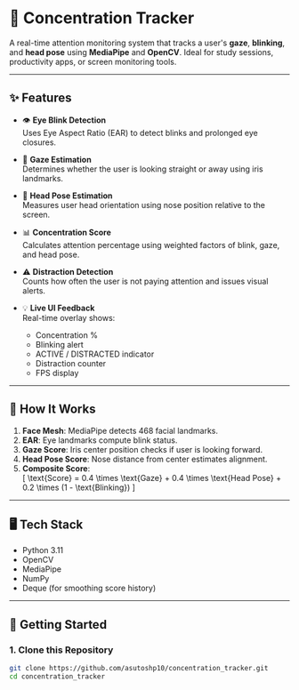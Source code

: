 # 🎯 Concentration Tracker

A real-time attention monitoring system that tracks a user's **gaze**, **blinking**, and **head pose** using **MediaPipe** and **OpenCV**. Ideal for study sessions, productivity apps, or screen monitoring tools.

---

## ✨ Features

- 👁️ **Eye Blink Detection**  
  Uses Eye Aspect Ratio (EAR) to detect blinks and prolonged eye closures.

- 👀 **Gaze Estimation**  
  Determines whether the user is looking straight or away using iris landmarks.

- 🧠 **Head Pose Estimation**  
  Measures user head orientation using nose position relative to the screen.

- 📊 **Concentration Score**  
  Calculates attention percentage using weighted factors of blink, gaze, and head pose.

- ⚠️ **Distraction Detection**  
  Counts how often the user is not paying attention and issues visual alerts.

- 💡 **Live UI Feedback**  
  Real-time overlay shows:
  - Concentration %
  - Blinking alert
  - ACTIVE / DISTRACTED indicator
  - Distraction counter
  - FPS display

---

## 🧪 How It Works

1. **Face Mesh**: MediaPipe detects 468 facial landmarks.
2. **EAR**: Eye landmarks compute blink status.
3. **Gaze Score**: Iris center position checks if user is looking forward.
4. **Head Pose Score**: Nose distance from center estimates alignment.
5. **Composite Score**:  
   \[
   \text{Score} = 0.4 \times \text{Gaze} + 0.4 \times \text{Head Pose} + 0.2 \times (1 - \text{Blinking})
   \]

---

## 🖥️ Tech Stack

- Python 3.11
- OpenCV
- MediaPipe
- NumPy
- Deque (for smoothing score history)

---

## 🚀 Getting Started

### 1. Clone this Repository
```bash
git clone https://github.com/asutoshp10/concentration_tracker.git
cd concentration_tracker
